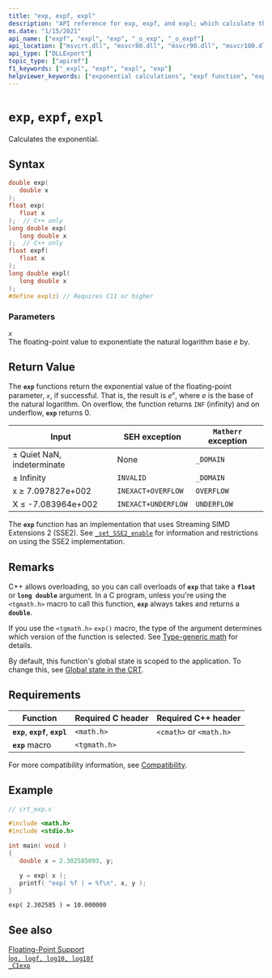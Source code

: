 ```yaml
---
title: "exp, expf, expl"
description: "API reference for exp, expf, and expl; which calculate the exponential."
ms.date: "1/15/2021"
api_name: ["expf", "expl", "exp", "_o_exp", "_o_expf"]
api_location: ["msvcrt.dll", "msvcr80.dll", "msvcr90.dll", "msvcr100.dll", "msvcr100_clr0400.dll", "msvcr110.dll", "msvcr110_clr0400.dll", "msvcr120.dll", "msvcr120_clr0400.dll", "ucrtbase.dll", "api-ms-win-crt-math-l1-1-0.dll", "api-ms-win-crt-private-l1-1-0.dll"]
api_type: ["DLLExport"]
topic_type: ["apiref"]
f1_keywords: ["_expl", "expf", "expl", "exp"]
helpviewer_keywords: ["exponential calculations", "expf function", "expl function", "calculating exponentials", "exp function"]
---
```

# `exp`, `expf`, `expl`

Calculates the exponential.

## Syntax

```C
double exp(
   double x
);
float exp(
   float x
);  // C++ only
long double exp(
   long double x
);  // C++ only
float expf(
   float x
);
long double expl(
   long double x
);
#define exp(z) // Requires C11 or higher
```

### Parameters

*`x`*\
The floating-point value to exponentiate the natural logarithm base *e* by.

## Return Value

The **`exp`** functions return the exponential value of the floating-point parameter, *`x`*, if successful. That is, the result is *e*<sup>*`x`*</sup>, where *e* is the base of the natural logarithm. On overflow, the function returns `INF` (infinity) and on underflow, **`exp`** returns 0.

|Input|SEH exception|`Matherr` exception|
|-----------|-------------------|-----------------------|
|± Quiet NaN, indeterminate|None|`_DOMAIN`|
|± Infinity|`INVALID`|`_DOMAIN`|
|x ≥ 7.097827e+002|`INEXACT+OVERFLOW`|`OVERFLOW`|
|X ≤ -7.083964e+002|`INEXACT+UNDERFLOW`|`UNDERFLOW`|

The **`exp`** function has an implementation that uses Streaming SIMD Extensions 2 (SSE2). See [`_set_SSE2_enable`](set-sse2-enable.md) for information and restrictions on using the SSE2 implementation.

## Remarks

C++ allows overloading, so you can call overloads of **`exp`** that take a **`float`** or **`long double`** argument. In a C program, unless you're using the `<tgmath.h>` macro to call this function, **`exp`** always takes and returns a **`double`**.

If you use the `<tgmath.h>` `exp()` macro, the type of the argument determines which version of the function is selected. See [Type-generic math](../../c-runtime-library/tgmath.md) for details.

By default, this function's global state is scoped to the application. To change this, see [Global state in the CRT](../global-state.md).

## Requirements

|Function|Required C header|Required C++ header|
|--------------|---------------------|---|
|**`exp`**, **`expf`**, **`expl`**|`<math.h>`|`<cmath>` or `<math.h>`|
|**`exp`** macro| `<tgmath.h>` ||

For more compatibility information, see [Compatibility](../../c-runtime-library/compatibility.md).

## Example

```C
// crt_exp.c

#include <math.h>
#include <stdio.h>

int main( void )
{
   double x = 2.302585093, y;

   y = exp( x );
   printf( "exp( %f ) = %f\n", x, y );
}
```

```Output
exp( 2.302585 ) = 10.000000
```

## See also

[Floating-Point Support](../../c-runtime-library/floating-point-support.md)\
[l`og, logf, log10, log10f`](log-logf-log10-log10f.md)\
[`_CIexp`](../../c-runtime-library/ciexp.md)